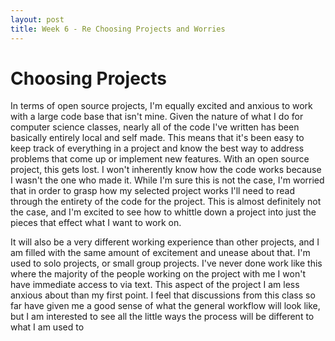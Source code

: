 ```yaml
---
layout: post
title: Week 6 - Re Choosing Projects and Worries
---
```


# Choosing Projects

In terms of open source projects, I'm equally excited and anxious to work with a large code base that isn't mine. Given the nature of what I do for computer science classes, nearly all of the code I've written has been basically entirely local and self made. This means that it's been easy to keep track of everything in a project and know the best way to address problems that come up or implement new features. With an open source project, this gets lost. I won't inherently know how the code works because I wasn't the one who made it. While I'm sure this is not the case, I'm worried that in order to grasp how my selected project works I'll need to read through the entirety of the code for the project. This is almost definitely not the case, and I'm excited to see how to whittle down a project into just the pieces that effect what I want to work on.

It will also be a very different working experience than other projects, and I am filled with the same amount of excitement and unease about that. I'm used to solo projects, or small group projects. I've never done work like this where the majority of the people working on the project with me I won't have immediate access to via text. This aspect of the project I am less anxious about than my first point. I feel that discussions from this class so far have given me a good sense of what the general workflow will look like, but I am interested to see all the little ways the process will be different to what I am used to